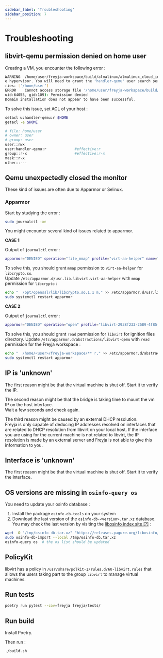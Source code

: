 ```yaml
---
sidebar_label: 'Troubleshooting'
sidebar_position: 7
---
```


# Troubleshooting

## libvirt-qemu permission denied on home user

Creating a VM, you encounter the following error :

```sh
WARNING  /home/user/freyja-workspace/build/almalinux/almalinux_cloud_init.iso may not be accessible by th
e hypervisor. You will need to grant the 'handler-qemu' user search permissions for the following directo
ries: ['/home/user']                                
ERROR    Cannot access storage file '/home/user/freyja-workspace/build/image/image_snapshot' (as 
uid:64055, gid:109): Permission denied                                                                   
Domain installation does not appear to have been successful.
```

To solve this issue, set ACL of your host :

```sh
setacl u:handler-qemu:r $HOME
getacl -e $HOME

# file: home/user
# owner: user
# group: user
user::rwx
user:handler-qemu:r             #effective:r
group::r-x                      #effective:r-x
mask::r-x
other::---
```

## Qemu unexpectedly closed the monitor

These kind of issues are often due to Apparmor or Selinux.

### Apparmor

Start by studying the error :

```sh
sudo journalctl -xe
```

You might encounter several kind of issues related to apparmor.

**CASE 1**

Output of `journalctl` error :

```sh
apparmor="DENIED" operation="file_mmap" profile="virt-aa-helper" name="/opt/openssl/lib/libcrypto.so
```

To solve this, you should grant `mmap` permission to `virt-aa-helper` for `libcrypto.so`.  
Update `/etc/apparmor.d/usr.lib.libvirt.virt-aa-helper` with `mmap` permission for `libcrypto` :

```sh
echo "  /opt/openssl/lib/libcrypto.so.1.1 m," >> /etc/apparmor.d/usr.lib.handler.virt-aa-helper
sudo systemctl restart apparmor
```

**CASE 2**

Output of `journalctl` error :

```sh
apparmor="DENIED" operation="open" profile="libvirt-2938f233-2589-4f85-9aa8-2f1cabd92dbf" name="~/freyja-workspace/build/myvm/provisioning.ign" pid=11837 comm="qemu-system-x86" requested_mask="r" denied_mask="r" fsuid=64055 ouid=1000
```

To solve this, you should grant `read` permission for `libvirt` for ignition files directory.
Update `/etc/apparmor.d/abstractions/libvirt-qemu` with `read` permission for the Freyja workspace :

```sh
echo "  /home/<user>/freyja-workspace/** r," >> /etc/apparmor.d/abstractions/handler-qemu
sudo systemctl restart apparmor
```

## IP is 'unknown'

The first reason might be that the virtual machine is shut off. Start it to verify the IP.

The second reason might be that the bridge is taking time to mount the vm IP on the host interface.  
Wait a few seconds and check again.

The third reason might be caused by an external DHCP resolution.  
Freyja is only capable of deducing IP addresses resolved on interfaces that are related to DHCP resolution from
libvirt on your local host. If the interface you are using for the current machine is not related to libvirt, the IP
resolution is made by an external server and Freyja is not able to give this information to you.

## Interface is 'unknown'

The first reason might be that the virtual machine is shut off. Start it to verify the interface.

## OS versions are missing in `osinfo-query os`

You need to update your osinfo database :

1. Install the package `osinfo-db-tools` on your system
2. Download the last version of the `osinfo-db-<version>.tar.xz` database. You may check the last version by visiting the [libosinfo index site \[?\]](https://releases.pagure.org/libosinfo/) :

```sh
wget -O "/tmp/osinfo-db.tar.xz" "https://releases.pagure.org/libosinfo/osinfo-db-20220214.tar.xz"
sudo osinfo-db-import --local /tmp/osinfo-db.tar.xz
osinfo-query os  # the os list should be updated 
```

## PolicyKit

libvirt has a policy in `/usr/share/polkit-1/rules.d/60-libvirt.rules` that allows the users taking part to the group
`libvirt` to manage virtual machines.

## Run tests

```sh
poetry run pytest --cov=freyja freyja/tests/
```

## Run build

Install Poetry.

Then run :

```sh
./build.sh
```